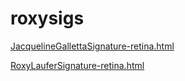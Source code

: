 # roxysigs

[JacquelineGallettaSignature-retina.html](JacquelineGallettaSignature-retina.html)

[RoxyLauferSignature-retina.html](RoxyLauferSignature-retina.html)
